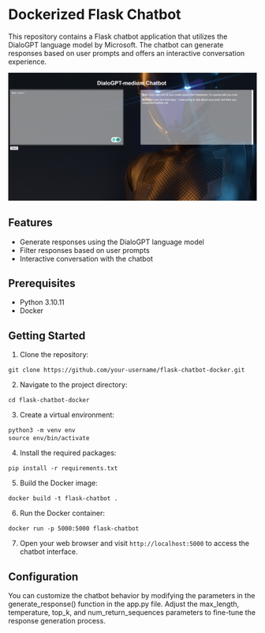 # Dockerized Flask Chatbot

This repository contains a Flask chatbot application that utilizes the DialoGPT language model by Microsoft. The chatbot can generate responses based on user prompts and offers an interactive conversation experience.

![Chatbot Screenshot](docs/demo.png)

## Features

- Generate responses using the DialoGPT language model
- Filter responses based on user prompts
- Interactive conversation with the chatbot

## Prerequisites

- Python 3.10.11
- Docker


## Getting Started

1. Clone the repository:
```
git clone https://github.com/your-username/flask-chatbot-docker.git
```

2. Navigate to the project directory:

```
cd flask-chatbot-docker
```

3. Create a virtual environment:
```
python3 -m venv env
source env/bin/activate
```

4. Install the required packages:

```
pip install -r requirements.txt
```

5. Build the Docker image:
```
docker build -t flask-chatbot .
```

6. Run the Docker container:
```
docker run -p 5000:5000 flask-chatbot
```

7. Open your web browser and visit `http://localhost:5000` to access the chatbot interface.

## Configuration
You can customize the chatbot behavior by modifying the parameters in the generate_response() function in the app.py file. Adjust the max_length, temperature, top_k, and num_return_sequences parameters to fine-tune the response generation process.